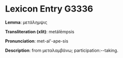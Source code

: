 # Lexicon Entry G3336

**Lemma**: μετάλημψις

**Transliteration (xlit)**: metálēmpsis

**Pronunciation**: met-al'-ape-sis

**Description**:
from μεταλαμβάνω; participation:--taking.
